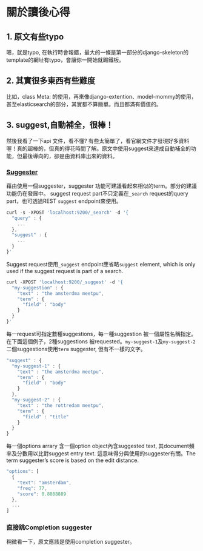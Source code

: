 # 關於讀後心得

## 1. 原文有些typo
嗯，就是typo, 在執行時會報錯，最大的一條是第一部分的django-skeleton的template的網址有typo，會讓你一開始就踢鐵板。

## 2. 其實很多東西有些難度
比如，class Meta: 的使用，再來像django-extention、model-mommy的使用，甚至elasticsearch的部分，其實都不算簡單。而且都滿有價值的。
## 3. suggest,自動補全，很棒！
然後我看了一下api 文件，看不懂? 有些太簡單了，看官網文件才發現好多資料喔！真的超棒的，但真的得花時間了解。原文中使用suggest來達成自動補全的功能，但最後導向的，卻是由資料庫出來的資料。
### [Suggester](https://www.elastic.co/guide/en/elasticsearch/reference/current/search-suggesters.html)
藉由使用一個suggester，suggester 功能可建議看起來相似的term。部分的建議功能仍在發展中。
suggest request part不只定義在`_search` request的query part，也可透過REST `suggest` endpoint來使用。
```js
curl -s -XPOST 'localhost:9200/_search' -d '{
  "query" : {
    ...
  },
  "suggest" : {
    ...
  }
}'
```

Suggest request使用`_suggest` endpoint應省略`suggest` element, which is only used if the suggest request is part of a search.
```js
curl -XPOST 'localhost:9200/_suggest' -d '{
  "my-suggestion" : {
    "text" : "the amsterdma meetpu",
    "term" : {
      "field" : "body"
    }
  }
}'
```
每一request可指定數種suggestions，每一種suggestion 被一個屬性名稱指定。在下面這個例子，2種suggestions 被requested。`my-suggest-1`及`my-suggest-2` 二個suggestions使用`term` suggester, 但有不一樣的文字。
```js
"suggest" : {
  "my-suggest-1" : {
    "text" : "the amsterdma meetpu",
    "term" : {
      "field" : "body"
    }
  },
  "my-suggest-2" : {
    "text" : "the rottredam meetpu",
    "term" : {
      "field" : "title"
    }
  }
}
```
每一個options arrary 含一個option object內含suggested text, 其document頻率及分數用以比對suggest entry text. 這意味得分與使用的suggester有關。The term suggester’s score is based on the edit distance.
```js
"options": [
  {
    "text": "amsterdam",
    "freq": 77,
    "score": 0.8888889
  },
  ...
]
```
### 直接跳Completion suggester
稍微看一下，原文應該是使用completion suggester。
